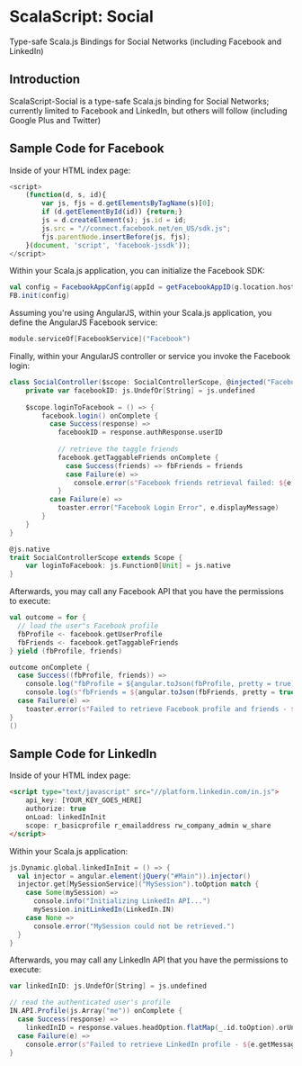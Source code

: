 # ScalaScript: Social
Type-safe Scala.js Bindings for Social Networks (including Facebook and LinkedIn)

## Introduction

ScalaScript-Social is a type-safe Scala.js binding for Social Networks; currently limited to Facebook and LinkedIn, 
but others will follow (including Google Plus and Twitter)

## Sample Code for Facebook

Inside of your HTML index page:

```javascript
<script>
    (function(d, s, id){
        var js, fjs = d.getElementsByTagName(s)[0];
        if (d.getElementById(id)) {return;}
        js = d.createElement(s); js.id = id;
        js.src = "//connect.facebook.net/en_US/sdk.js";
        fjs.parentNode.insertBefore(js, fjs);
    }(document, 'script', 'facebook-jssdk'));
</script>
```

Within your Scala.js application, you can initialize the Facebook SDK:

```scala
val config = FacebookAppConfig(appId = getFacebookAppID(g.location.hostname.as[String]), status = true, xfbml = true)
FB.init(config)
```

Assuming you're using AngularJS, within your Scala.js application, you define the AngularJS Facebook service:

```scala
module.serviceOf[FacebookService]("Facebook")
```
      
Finally, within your AngularJS controller or service you invoke the Facebook login: 
  
```scala    
class SocialController($scope: SocialControllerScope, @injected("Facebook") facebook: FacebookService) extends Controller {
    private var facebookID: js.UndefOr[String] = js.undefined
    
    $scope.loginToFacebook = () => {
        facebook.login() onComplete {
          case Success(response) =>
            facebookID = response.authResponse.userID
    
            // retrieve the taggle friends
            facebook.getTaggableFriends onComplete {
              case Success(friends) => fbFriends = friends
              case Failure(e) =>
                console.error(s"Facebook friends retrieval failed: ${e.displayMessage}")
            }
          case Failure(e) =>
            toaster.error("Facebook Login Error", e.displayMessage)
        }
    }   
}

@js.native
trait SocialControllerScope extends Scope {
    var loginToFacebook: js.Function0[Unit] = js.native
}
```

Afterwards, you may call any Facebook API that you have the permissions to execute:

```scala
val outcome = for {
  // load the user"s Facebook profile
  fbProfile <- facebook.getUserProfile
  fbFriends <- facebook.getTaggableFriends
} yield (fbProfile, friends)

outcome onComplete {
  case Success((fbProfile, friends)) =>
    console.log("fbProfile = ${angular.toJson(fbProfile, pretty = true)}")
    console.log(s"fbFriends = ${angular.toJson(fbFriends, pretty = true)}")
  case Failure(e) =>
    toaster.error(s"Failed to retrieve Facebook profile and friends - ${e.getMessage}")
}
()
```

## Sample Code for LinkedIn

Inside of your HTML index page:

```html
<script type="text/javascript" src="//platform.linkedin.com/in.js">
    api_key: [YOUR_KEY_GOES_HERE]
    authorize: true
    onLoad: linkedInInit
    scope: r_basicprofile r_emailaddress rw_company_admin w_share
</script>
```

Within your Scala.js application:

```scala
js.Dynamic.global.linkedInInit = () => {
  val injector = angular.element(jQuery("#Main")).injector()
  injector.get[MySessionService]("MySession").toOption match {
    case Some(mySession) =>
      console.info("Initializing LinkedIn API...")
      mySession.initLinkedIn(LinkedIn.IN)
    case None =>
      console.error("MySession could not be retrieved.")
  }
}
```

Afterwards, you may call any LinkedIn API that you have the permissions to execute: 

```scala
var linkedInID: js.UndefOr[String] = js.undefined

// read the authenticated user's profile
IN.API.Profile(js.Array("me")) onComplete {
  case Success(response) =>
    linkedInID = response.values.headOption.flatMap(_.id.toOption).orUndefined
  case Failure(e) =>
    console.error(s"Failed to retrieve LinkedIn profile - ${e.getMessage}")
}
```